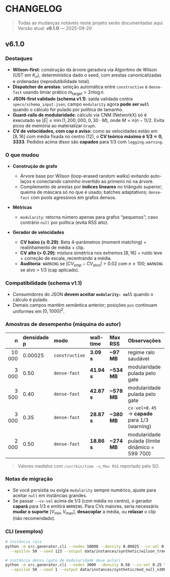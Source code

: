 # CHANGELOG

> Todas as mudanças notáveis neste projeto serão documentadas aqui.
> Versão atual: **v6.1.0** — 2025-08-20

## v6.1.0

### Destaques

* **Wilson-first**: construção da árvore geradora via Algoritmo de Wilson (UST em $K_n$), determinística dado o seed, com arestas canonicalizadas e ordenadas (reprodutibilidade total).
* **Dispatcher de arestas**: seleção automática entre `constructive` e `dense-fast` usando limiar prático $m_\text{target} > 2n\log n$.
* **JSON-first validado (schema v1.1)**: saída validada contra `specs/schema_input.json`; campo `modularity` agora **pode ser `null`** quando o cálculo for pulado por política de tamanho.
* **Guard-rails de modularidade**: cálculo via CNM (NetworkX) só é executado se $|E| \le \min(1{,}200{,}000,\; 0{,}30\cdot M)$, onde $M=n(n-1)/2$. Evita picos de memória ao materializar `Graph`.
* **CV de velocidades, com cap e aviso**: como as velocidades estão em $[8,16]$ com média fixada no centro (12), o **CV teórico máximo é $1/3 \approx 0{,}3333$**. Pedidos acima disso são **capados** para $1/3$ com `logging.warning`.

### O que mudou

* **Construção de grafo**

  * Árvore base por Wilson (loop-erased random walks) evitando auto-laços e conectando caminho invertido ao primeiro nó na árvore.
  * Complemento de arestas por **índices lineares** no triângulo superior; queima de máscara só no que é usado; batches adaptativos; `dense-fast` com pools agressivos em grafos densos.
* **Métricas**

  * `modularity`: retorna número apenas para grafos “pequenos”; caso contrário `null` por política (evita RSS alto).
* **Gerador de velocidades**

  * **CV baixo (≤ 0.29)**: Beta 4-parâmetros (moment matching) + realinhamento de média + clip.
  * **CV alto (> 0.29)**: mistura simétrica nos extremos $[8,16]$ + ruído leve + correção de escala, recentrando a média.
  * **Auditoria**: `WARNING` se $|CV_{emp}-CV_{alvo}|>0.02$ com $n\ge100$; `WARNING` se alvo > $1/3$ (cap aplicado).

### Compatibilidade (schema v1.1)

* Consumidores do JSON **devem aceitar `modularity: null`** quando o cálculo é pulado.
* Demais campos mantêm semântica anterior; posições `pos` continuam uniformes em $[0,1000]^2$.

### Amostras de desempenho (máquina do autor)

|      n | densidade p | modo           | wall-time   | Max RSS      | Observações                                     |
| -----: | :---------- | :------------- | :---------- | :----------- | :---------------------------------------------- |
| 10 000 | 0.00025     | `constructive` | **3.09 s**  | **\~97 MB**  | regime ralo saudável                            |
|  3 000 | 0.50        | `dense-fast`   | **41.94 s** | **\~534 MB** | modularidade pulada pelo gate                   |
|  3 500 | 0.40        | `dense-fast`   | **42.87 s** | **\~578 MB** | modularidade pulada pelo gate                   |
|  3 000 | 0.35        | `dense-fast`   | **28.87 s** | **\~380 MB** | `cv-vel=0.45` → **capado** para $1/3$ (warning) |
|  2 000 | 0.50        | `dense-fast`   | **18.86 s** | **\~274 MB** | modularidade pulada (limite dinâmico = 599 700) |

> Valores medidos com `/usr/bin/time -v`; `Max RSS` reportado pelo SO.

### Notas de migração

* Se você persistia ou exigia `modularity` sempre numérico, ajuste para aceitar `null` em instâncias grandes.
* Se passar `--cv-vel` acima de $1/3$ (com média no centro), o gerador **capará** para $1/3$ e emitirá `WARNING`. Para CVs maiores, seria necessário **mudar o suporte** $[V_\min,V_\max]$, **desacoplar** a média, ou **relaxar** o clip (não recomendado).

### CLI (exemplos)

```bash
# instância rala
python -m src.generator.cli --nodes 10000 --density 0.00025 --cv-vel 0.25 \
  --epsilon 50 --seed 123 --output data/instances/synthetic/wilson_tree_10k.json.gz

# instância densa (gate de modularidade deve pular)
python -m src.generator.cli --nodes 3000 --density 0.50 --cv-vel 0.25 \
  --epsilon 50 --seed 1 --output data/instances/synthetic/mod_null_n3000_p50.json.gz
```
